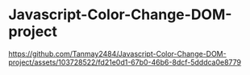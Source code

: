 ﻿# Javascript-Color-Change-DOM-project


https://github.com/Tanmay2484/Javascript-Color-Change-DOM-project/assets/103728522/fd21e0d1-67b0-46b6-8dcf-5dddca0e8779

